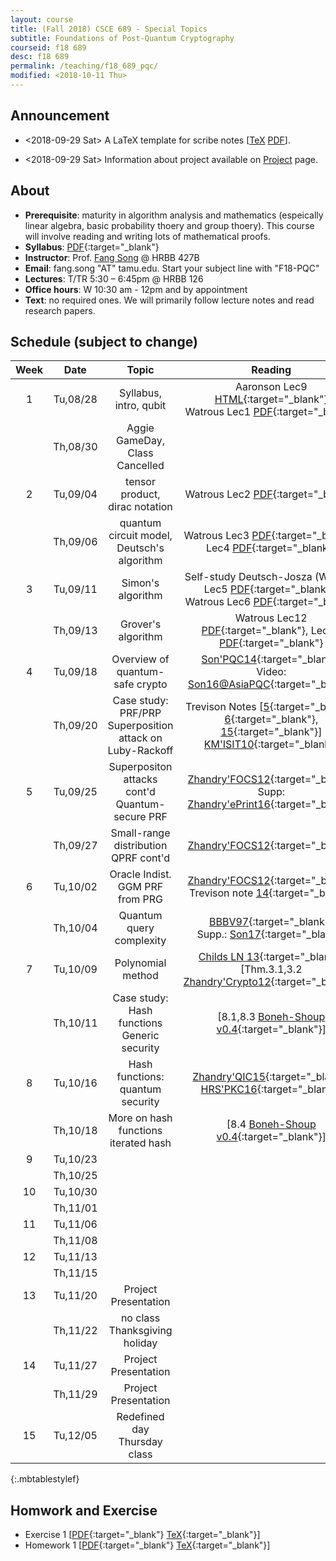 ```yaml
---
layout: course
title: (Fall 2018) CSCE 689 - Special Topics 
subtitle: Foundations of Post-Quantum Cryptography
courseid: f18 689
desc: f18 689
permalink: /teaching/f18_689_pqc/
modified: <2018-10-11 Thu>
---
```


## Announcement
*  <2018-09-29 Sat> A LaTeX template for scribe notes
[[TeX]({{base}}/teaching/f18_689_pqc/f18_scribe.tex) [PDF]({{base}}/teaching/f18_689_pqc/f18_scribe.pdf)]. 

*  <2018-09-29 Sat> Information about project available on
[Project]({{base}}/teaching/f18_689_pqc/project/) page.

## About

*  **Prerequisite**: maturity in algorithm analysis and mathematics
   (espeically linear algebra, basic probability thoery and group
   thoery). This course will involve reading and writing lots of
   mathematical proofs. 
*  **Syllabus**:
   [PDF]({{base}}/teaching/f18_689_pqc/CSCE689_PQC_F18_syllabus.pdf){:target="_blank"} 
*  **Instructor**: Prof. [Fang Song]({{base}}/) @ HRBB 427B 
*  **Email**: fang.song "AT" tamu.edu. Start your subject line with "F18-PQC"
*  **Lectures**: T/TR 5:30 – 6:45pm @ HRBB 126
*  **Office hours**: W 10:30 am - 12pm and by appointment
*  **Text**: no required ones. We will primarily follow lecture notes
and read research papers. <!-- See the
**resource** [page]({{base}}/teaching/f18_689_pqc/resource/) for
useful materials. --> 


## Schedule (subject to change)

| Week | Date  | Topic | Reading |
|:-----:| :---------: |:----------:|:-----:|
|1| Tu,08/28  | Syllabus, intro, qubit |Aaronson Lec9 [HTML](http://www.scottaaronson.com/democritus/lec9.html){:target="_blank"} <br> Watrous Lec1 [PDF](https://cs.uwaterloo.ca/~watrous/CPSC519/LectureNotes/01.pdf){:target="_blank"} |
|| Th,08/30 | Aggie GameDay, Class Cancelled |
|2| Tu,09/04| tensor product, dirac notation | Watrous Lec2 [PDF](https://cs.uwaterloo.ca/~watrous/CPSC519/LectureNotes/02.pdf){:target="_blank"}|
|| Th,09/06| quantum circuit model, Deutsch's algorithm| Watrous Lec3 [PDF](https://cs.uwaterloo.ca/~watrous/CPSC519/LectureNotes/03.pdf){:target="_blank"}, Lec4 [PDF](https://cs.uwaterloo.ca/~watrous/CPSC519/LectureNotes/04.pdf){:target="_blank"} |
|3| Tu,09/11| Simon's algorithm | Self-study Deutsch-Josza (Watrous Lec5 [PDF](https://cs.uwaterloo.ca/~watrous/CPSC519/LectureNotes/05.pdf){:target="_blank"}) <br>  Watrous Lec6 [PDF](https://cs.uwaterloo.ca/~watrous/CPSC519/LectureNotes/06.pdf){:target="_blank"}|
|| Th,09/13 | Grover's algorithm | Watrous Lec12 [PDF](https://cs.uwaterloo.ca/~watrous/CPSC519/LectureNotes/12.pdf){:target="_blank"}, Lec13 [PDF](https://cs.uwaterloo.ca/~watrous/CPSC519/LectureNotes/13.pdf){:target="_blank"} |
| 4 |Tu,09/18 | Overview of quantum-safe crypto | [Son'PQC14](https://eprint.iacr.org/2014/709){:target="_blank"} <br> Video: [Son16@AsiaPQC](https://www.youtube.com/watch?v=n39-FOmNh5g){:target="_blank"}|
|| Th,09/20| Case study: PRF/PRP <br> Superposition attack on Luby-Rackoff | Trevison Notes [[5](https://people.eecs.berkeley.edu/~luca/cs276/lecture05.pdf){:target="_blank"}, [6](https://people.eecs.berkeley.edu/~luca/cs276/lecture06.pdf){:target="_blank"}, [15](https://people.eecs.berkeley.edu/~luca/cs276/lecture15.pdf){:target="_blank"}]<br> [KM'ISIT10](https://ieeexplore.ieee.org/stamp/stamp.jsp?arnumber=5513654){:target="_blank"} |
|5| Tu,09/25| Superpositon attacks cont'd <br> Quantum-secure PRF | [Zhandry'FOCS12](https://eprint.iacr.org/2012/182){:target="_blank"} <br> Supp: [Zhandry'ePrint16](https://eprint.iacr.org/2016/1076){:target="_blank"} | 
||Th,09/27| Small-range distribution <br> QPRF cont'd <br> | [Zhandry'FOCS12](https://eprint.iacr.org/2012/182){:target="_blank"} |
|6|Tu,10/02|Oracle Indist. <br> GGM PRF from PRG | [Zhandry'FOCS12](https://eprint.iacr.org/2012/182){:target="_blank"} <br> Trevison note [14](https://people.eecs.berkeley.edu/~luca/cs276/lecture14.pdf){:target="_blank"}|
||Th,10/04| Quantum query complexity | [BBBV97](https://arxiv.org/pdf/quant-ph/9701001.pdf){:target="_blank"} <br> Supp.: [Son17](https://arxiv.org/abs/1709.01236){:target="_blank"} |
|7| Tu,10/09| Polynomial method | [Childs LN 13](https://www.cs.umd.edu/~amchilds/teaching/w13/l14.pdf){:target="_blank"} <br> [Thm.3.1,3.2 [Zhandry'Crypto12](https://eprint.iacr.org/2012/076){:target="_blank"}]|
||Th,10/11|Case study: Hash functions <br> Generic security | [8.1,8.3 [Boneh-Shoup v0.4](https://crypto.stanford.edu/~dabo/cryptobook/){:target="_blank"}]|
|8| Tu,10/16| Hash functions: quantum security | [Zhandry'QIC15](https://arxiv.org/abs/1312.1027){:target="_blank"} <br> [HRS'PKC16](https://eprint.iacr.org/2015/1256){:target="_blank"}|
||Th,10/18| More on hash functions <br> iterated hash |[8.4 [Boneh-Shoup v0.4](https://crypto.stanford.edu/~dabo/cryptobook/){:target="_blank"}]|
|9|Tu,10/23|||
||Th,10/25|||
|10|Tu,10/30|||
||Th,11/01|||
|11|Tu,11/06|||
||Th,11/08|||
|12|Tu,11/13|||
||Th,11/15|||
|13|Tu,11/20|Project Presentation||
||Th,11/22| no class <br> Thanksgiving holiday||
|14| Tu,11/27| Project Presentation||
||Th,11/29| Project Presentation ||
|15 | Tu,12/05| Redefined day <br> Thursday class||
{:.mbtablestylef}

## Homwork and Exercise 

* Exercise 1 [[PDF]({{base}}/teaching/f18_689_pqc/f18_pqc_ex1.pdf){:target="_blank"} [TeX]({{base}}/teaching/f18_689_pqc/f18_pqc_ex1.tex){:target="_blank"}]
* Homework 1 [[PDF]({{base}}/teaching/f18_689_pqc/f18_689_hw1.pdf){:target="_blank"} [TeX]({{base}}/teaching/f18_689_pqc/f18_689_hw1.tex){:target="_blank"}]


